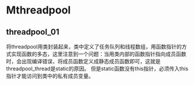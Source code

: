 # Mthreadpool
## threadpool_01
将threadpool用类封装起来，类中定义了任务队列和线程数组，用函数指针的方式实现函数的多态，这里注意到一个问题：当用类内部的函数指针指向成员函数时，会出现编译错误，将成员函数定义成静态成员函数即可，这就是threadpool_thread是static的原因。
但是static函数没有this指针，必须传入this指针才能访问到类中的私有成员变量。
